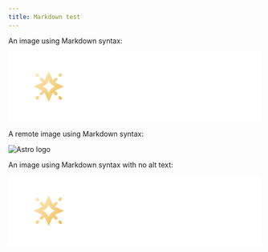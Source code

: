 ```yaml
---
title: Markdown test
---
```


An image using Markdown syntax:

![Starlight logo](../../../assets/tests/starlight.png)

A remote image using Markdown syntax:

![Astro logo](https://astro.build/assets/press/astro-logo-light-gradient.png)

An image using Markdown syntax with no alt text:

![](../../../assets/tests/starlight.png)
